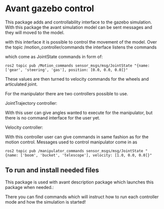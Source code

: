 # Avant gazebo control

This package adds and controllability interface to the gazebo simulation. With this package the avant simulation model can be sent messages and they will moved to the model.

with this interface it is possible to control the movement of the model. Over the topic /motion_controller/commands the interface listens the commands

which come as JointState commands in form of:

```
ros2 topic pub /Motion_commands sensor_msgs/msg/JointState "{name: ['gear', 'steering', 'gas'], position: [0.0, 0.0, 0.0]}"
```

These values are then turned to velocity commands for the wheels and articulated joint.

For the manipulator there are two controllers possible to use. 

JointTrajectory controller:

With this user can give angles wanted to execute for the manipulator, but there is no command interface for the user yet.

Velocity controller:

With this controller user can give commands in same fashion as for the motion control. Messages used to control manipulator come in as

```
ros2 topic pub /manipulator_commands sensor_msgs/msg/JointState "{name: ['boom', 'bucket', 'telescope'], velocity: [1.0, 0.0, 0.0]}"
```


## To run and install needed files

This package is used with avant description package which launches this package when needed.: 

There you can find commands which will instruct how to run each controller mode and how the simulation is started!
